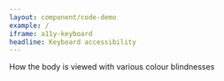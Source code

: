```yaml
---
layout: component/code-demo
example: /
iframe: a11y-keyboard
headline: Keyboard accessibility
---
```



How the body is viewed with various colour blindnesses
